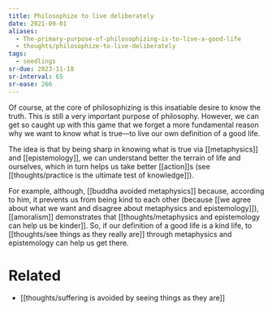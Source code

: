 ```yaml
---
title: Philosophize to live deliberately
date: 2021-09-01
aliases:
  - The-primary-purpose-of-philosophizing-is-to-live-a-good-life
  - thoughts/philosophize-to-live-deliberately
tags:
  - seedlings
sr-due: 2023-11-18
sr-interval: 65
sr-ease: 266
---
```

Of course, at the core of philosophizing is this insatiable desire to know the truth. This is still a very important purpose of philosophy. However, we can get so caught up with this game that we forget a more fundamental reason why we want to know what is true—to live our own definition of a good life.

The idea is that by being sharp in knowing what is true via [[metaphysics]] and [[epistemology]], we can understand better the terrain of life and ourselves, which in turn helps us take better [[action]]s (see [[thoughts/practice is the ultimate test of knowledge]]).

For example, although, [[buddha avoided metaphysics]] because, according to him, it prevents us from being kind to each other (because [[we agree about what we want and disagree about metaphysics and epistemology]]), [[amoralism]] demonstrates that [[thoughts/metaphysics and epistemology can help us be kinder]]. So, if our definition of a good life is a kind life, to [[thoughts/see things as they really are]] through metaphysics and epistemology can help us get there.

# Related

- [[thoughts/suffering is avoided by seeing things as they are]]

